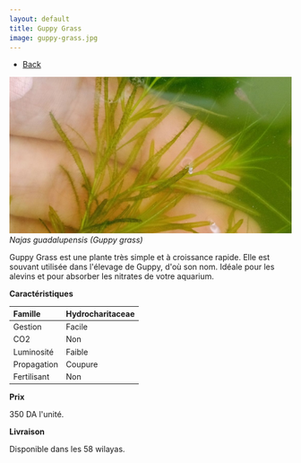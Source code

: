 ```yaml
---
layout: default
title: Guppy Grass
image: guppy-grass.jpg
---
```

<ul><li><a href="{{site.url}}/plants">Back</a></li></ul>


![Common guppy](/assets/img/guppy-grass.jpg)
*Najas guadalupensis (Guppy grass)*

Guppy Grass est une plante très simple et à croissance rapide. Elle est souvant utilisée dans l'élevage de Guppy, d'où son nom. Idéale pour les alevins et pour absorber les nitrates de votre aquarium.

**Caractéristiques**


| Famille          | Hydrocharitaceae |
| :--------------  | :----------      |
| Gestion          | Facile  		  |
| CO2 			   | Non              |
| Luminosité       | Faible           |
| Propagation      | Coupure          |
| Fertilisant      | Non              |


**Prix** 

350 DA l'unité.

**Livraison**

Disponible dans les 58 wilayas.
